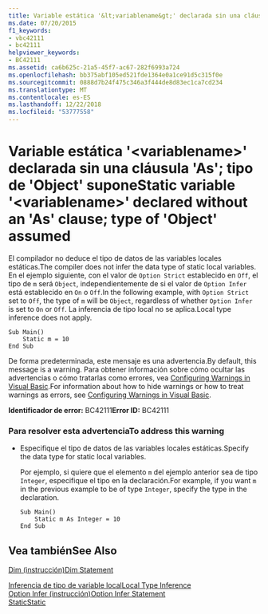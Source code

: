 ```yaml
---
title: Variable estática '&lt;variablename&gt;' declarada sin una cláusula 'As'; tipo de 'Object' supone
ms.date: 07/20/2015
f1_keywords:
- vbc42111
- bc42111
helpviewer_keywords:
- BC42111
ms.assetid: ca6b625c-21a5-45f7-ac67-282f6993a724
ms.openlocfilehash: bb375abf105ed521fde1364e0a1ce91d5c315f0e
ms.sourcegitcommit: 0888d7b24f475c346a3f444de8d83ec1ca7cd234
ms.translationtype: MT
ms.contentlocale: es-ES
ms.lasthandoff: 12/22/2018
ms.locfileid: "53777558"
---
```

# <a name="static-variable-ltvariablenamegt-declared-without-an-as-clause-type-of-object-assumed"></a><span data-ttu-id="bf406-102">Variable estática '&lt;variablename&gt;' declarada sin una cláusula 'As'; tipo de 'Object' supone</span><span class="sxs-lookup"><span data-stu-id="bf406-102">Static variable '&lt;variablename&gt;' declared without an 'As' clause; type of 'Object' assumed</span></span>
<span data-ttu-id="bf406-103">El compilador no deduce el tipo de datos de las variables locales estáticas.</span><span class="sxs-lookup"><span data-stu-id="bf406-103">The compiler does not infer the data type of static local variables.</span></span> <span data-ttu-id="bf406-104">En el ejemplo siguiente, con el valor de `Option Strict` establecido en `Off`, el tipo de `m` será `Object`, independientemente de si el valor de `Option Infer` está establecido en `On` o `Off`.</span><span class="sxs-lookup"><span data-stu-id="bf406-104">In the following example, with `Option Strict` set to `Off`, the type of `m` will be `Object`, regardless of whether `Option Infer` is set to `On` or `Off`.</span></span> <span data-ttu-id="bf406-105">La inferencia de tipo local no se aplica.</span><span class="sxs-lookup"><span data-stu-id="bf406-105">Local type inference does not apply.</span></span>  
  
```  
Sub Main()  
    Static m = 10  
End Sub  
```  
  
 <span data-ttu-id="bf406-106">De forma predeterminada, este mensaje es una advertencia.</span><span class="sxs-lookup"><span data-stu-id="bf406-106">By default, this message is a warning.</span></span> <span data-ttu-id="bf406-107">Para obtener información sobre cómo ocultar las advertencias o cómo tratarlas como errores, vea [Configuring Warnings in Visual Basic](/visualstudio/ide/configuring-warnings-in-visual-basic).</span><span class="sxs-lookup"><span data-stu-id="bf406-107">For information about how to hide warnings or how to treat warnings as errors, see [Configuring Warnings in Visual Basic](/visualstudio/ide/configuring-warnings-in-visual-basic).</span></span>  
  
 <span data-ttu-id="bf406-108">**Identificador de error:** BC42111</span><span class="sxs-lookup"><span data-stu-id="bf406-108">**Error ID:** BC42111</span></span>  
  
### <a name="to-address-this-warning"></a><span data-ttu-id="bf406-109">Para resolver esta advertencia</span><span class="sxs-lookup"><span data-stu-id="bf406-109">To address this warning</span></span>  
  
-   <span data-ttu-id="bf406-110">Especifique el tipo de datos de las variables locales estáticas.</span><span class="sxs-lookup"><span data-stu-id="bf406-110">Specify the data type for static local variables.</span></span>  
  
     <span data-ttu-id="bf406-111">Por ejemplo, si quiere que el elemento `m` del ejemplo anterior sea de tipo `Integer`, especifique el tipo en la declaración.</span><span class="sxs-lookup"><span data-stu-id="bf406-111">For example, if you want `m` in the previous example to be of type `Integer`, specify the type in the declaration.</span></span>  
  
    ```  
    Sub Main()  
        Static m As Integer = 10  
    End Sub  
    ```  
  
## <a name="see-also"></a><span data-ttu-id="bf406-112">Vea también</span><span class="sxs-lookup"><span data-stu-id="bf406-112">See Also</span></span>  
 [<span data-ttu-id="bf406-113">Dim (instrucción)</span><span class="sxs-lookup"><span data-stu-id="bf406-113">Dim Statement</span></span>](../../visual-basic/language-reference/statements/dim-statement.md)  
   
 [<span data-ttu-id="bf406-114">Inferencia de tipo de variable local</span><span class="sxs-lookup"><span data-stu-id="bf406-114">Local Type Inference</span></span>](../../visual-basic/programming-guide/language-features/variables/local-type-inference.md)  
 [<span data-ttu-id="bf406-115">Option Infer (instrucción)</span><span class="sxs-lookup"><span data-stu-id="bf406-115">Option Infer Statement</span></span>](../../visual-basic/language-reference/statements/option-infer-statement.md)  
 [<span data-ttu-id="bf406-116">Static</span><span class="sxs-lookup"><span data-stu-id="bf406-116">Static</span></span>](../../visual-basic/language-reference/modifiers/static.md)
